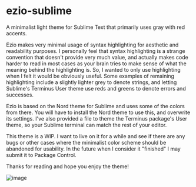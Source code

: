 # ezio-sublime
A minimalist light theme for Sublime Text that primarily uses gray with red accents. 

Ezio makes very minimal usage of syntax highlighting for aesthetic and readability purposes. I personally feel that syntax highlighting is a strange convention that doesn't provide very much value, and actually makes code harder to read in most cases as your brain tries to make sense of what the meaning behind the highlighting is. So, I wanted to only use highlighting when I felt it would be obviously useful. Some examples of remaining highlighting include a slightly lighter grey to denote strings, and letting Sublime's Terminus User theme use reds and greens to denote errors and successes. 

Ezio is based on the Nord theme for Sublime and uses some of the colors from there. You will have to install the Nord theme to use this, and overwrite its settings. I've also provided a file to theme the Terminus package's User theme, so your Sublime terminal can match the rest of your editor. 

This theme is a WIP. I want to live on it for a while and see if there are any bugs or other cases where the minimalist color scheme should be abandoned for usability. In the future when I consider it "finished" I may submit it to Package Control. 

Thanks for reading and hope you enjoy the theme! 

![image](https://github.com/derekdude/ezio-sublime/assets/43392916/75da41fd-2d4f-44fd-984d-52a0bf27e993)
